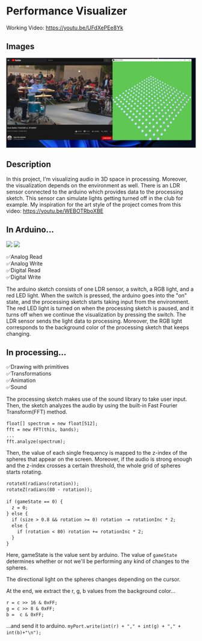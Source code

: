 # Performance Visualizer

Working Video: https://youtu.be/UFdXePEe8Yk

## Images
![](images/screenshot.png)

## Description
In this project, I'm visualizing audio in 3D space in processing. Moreover, the visualization depends on the environment as well. There is an LDR sensor connected to the arduino which provides data to the processing sketch. This sensor can simulate lights getting turned off in the club for example. 
My inspiration for the art style of the project comes from this video: https://youtu.be/WEBOTRboXBE

## In Arduino...
![](images/circuit.jpg)
![](images/schematic.jpg)

✅Analog Read  
✅Analog Write  
✅Digital Read  
✅Digital Write  

The arduino sketch consists of one LDR sensor, a switch, a RGB light, and a red LED light. When the switch is pressed, the arduino goes into the "on" state, and the processing sketch starts taking input from the environment. The red LED light is turned on when the processing sketch is paused, and it turns off when we continue the visualization by pressing the switch. The LDR sensor sends the light data to processing. Moreover, the RGB light corresponds to the background color of the processing sketch that keeps changing.

## In processing...

✅Drawing with primitives  
✅Transformations  
✅Animation  
✅Sound  

The processing sketch makes use of the sound library to take user input. Then, the sketch analyzes the audio by using the built-in Fast Fourier Transform(FFT) method.
```
float[] spectrum = new float[512];
fft = new FFT(this, bands);
...
fft.analyze(spectrum);
```
Then, the value of each single frequency is mapped to the z-index of the spheres that appear on the screen. Moreover, if the audio is strong enough and the z-index crosses a certain threshold, the whole grid of spheres starts rotating.
```
rotateX(radians(rotation));
rotateZ(radians(80 - rotation));
        
if (gameState == 0) {
  z = 0;
} else {
  if (size > 0.8 && rotation >= 0) rotation -= rotationInc * 2;
  else {
    if (rotation < 80) rotation += rotationInc * 2;
  }
}
```
Here, gameState is the value sent by arduino. The value of `gameState` determines whether or not we'll be performing any kind of changes to the spheres.

The directional light on the spheres changes depending on the cursor.

At the end, we extract the r, g, b values from the background color...
```
r = c >> 16 & 0xFF;
g = c >> 8 & 0xFF;
b =  c & 0xFF;
```
...and send it to arduino.
```myPort.write(int(r) + "," + int(g) + "," + int(b)+"\n");```
